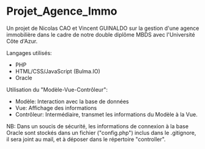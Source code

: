# Projet_Agence_Immo

Un projet de Nicolas CAO et Vincent GUINALDO sur la gestion d'une agence immobilière 
dans le cadre de notre double diplôme MBDS avec l'Université Côte d'Azur.

Langages utilisés:
- PHP
- HTML/CSS/JavaScript (Bulma.IO)
- Oracle

Utilisation du "Modèle-Vue-Contrôleur":
- Modèle: Interaction avec la base de données
- Vue: Affichage des informations
- Contrôleur: Intermédiaire, transmet les informations du Modèle à la Vue.

NB: Dans un soucis de sécurité, les informations de connexion à la base Oracle sont stockés dans un 
fichier ("config.php") inclus dans le .gitignore, il sera joint au mail, et à déposer dans le répertoire "controller".